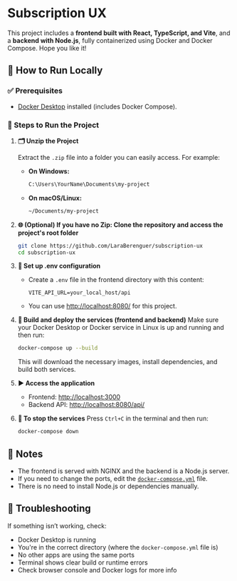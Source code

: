 # Subscription UX

This project includes a **frontend built with React, TypeScript, and Vite**, and a **backend with Node.js**, fully containerized using Docker and Docker Compose. Hope you like it!

## 🚀 How to Run Locally

### ✅ Prerequisites

- [Docker Desktop](https://www.docker.com/products/docker-desktop/) installed (includes Docker Compose).

### 📝 Steps to Run the Project

1. **🗂️ Unzip the Project**

   Extract the `.zip` file into a folder you can easily access. For example:

   - **On Windows:**
     ```sh
     C:\Users\YourName\Documents\my-project
     ```
   - **On macOS/Linux:**
     ```sh
     ~/Documents/my-project
     ```

2. **🌐 (Optional) If you have no Zip: Clone the repository and access the project's root folder**
   ```sh
   git clone https://github.com/LaraBerenguer/subscription-ux
   cd subscription-ux
   ```

3. **🔑 Set up .env configuration**
   - Create a `.env` file in the frontend directory with this content:
     ```env
     VITE_API_URL=your_local_host/api
     ```
   - You can use [http://localhost:8080/](http://localhost:8080/) for this project.

4. **🐳 Build and deploy the services (frontend and backend)**
   Make sure your Docker Desktop or Docker service in Linux is up and running and then run:
   
   ```sh
   docker-compose up --build
   ```
   This will download the necessary images, install dependencies, and build both services.

5. **▶️ Access the application**
   - Frontend: [http://localhost:3000](http://localhost:3000)
   - Backend API: [http://localhost:8080/api/](http://localhost:8080/api/)

6. **🛑 To stop the services**
   Press `Ctrl+C` in the terminal and then run:
   ```sh
   docker-compose down
   ```

## 🧾 Notes

- The frontend is served with NGINX and the backend is a Node.js server.
- If you need to change the ports, edit the [`docker-compose.yml`](docker-compose.yml) file.
- There is no need to install Node.js or dependencies manually.

## 🧩 Troubleshooting

If something isn’t working, check:

- Docker Desktop is running
- You're in the correct directory (where the `docker-compose.yml` file is)
- No other apps are using the same ports
- Terminal shows clear build or runtime errors
- Check browser console and Docker logs for more info